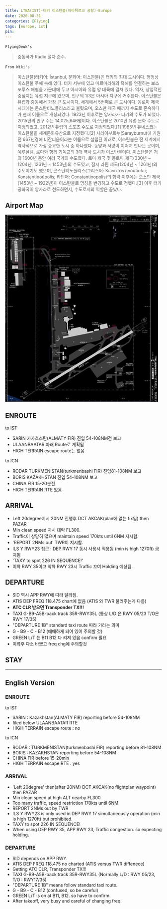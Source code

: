 ```yaml
---
title: LTBA(IST)-터키 이스탄불(아타튀르크 공항)-Europe
date: 2020-08-31
categories: [Flying]
tags: [europe, ist]
pin:
---
```

`FlyingDeuk's`
>중동국가 Radio 절차 준수.

`From Wiki's`
>이스탄불(터키어: İstanbul, 문화어: 이스딴불)은 터키의 최대 도시이다. 행정상 이스탄불 주에 속해 있다. 터키 서부에 있고 마르마라해와 흑해를 연결하는 보스포루스 해협을 가운데에 두고 아시아와 유럽 양 대륙에 걸쳐 있다. 역사, 상업적인 중심지는 유럽 지구에 있으며, 인구의 1/3은 아시아 지구에 거주한다. 이스탄불은 유럽과 중동에서 가장 큰 도시이자, 세계에서 5번째로 큰 도시이다. 동로마 제국 시대에는 콘스탄티노폴리스라고 불렀으며, 오스만 제국 때까지 수도로 존속하다가 현재 이름으로 개칭되었다. 1923년 이후로는 앙카라가 터키의 수도가 되었다. 2015년의 인구 수는 14,025,646명이다. 이스탄불은 2010년 유럽 문화 수도로 지정되었고, 2012년 유럽의 스포츠 수도로 지정되었다.[1] 1985년 유네스코는 이스탄불을 세계문화유산으로 지정했다.[2]
사라이부르누(Sarayburnu)에 기원전 667년경에 비잔티움이라는 이름으로 설립된 이래로, 이스탄불은 전 세계에서 역사적으로 가장 중요한 도시 중 하나였다. 동양과 서양이 이어져 만나는 곳이며, 예루살렘, 로마와 함께 기독교의 3대 역사 도시가 이스탄불이다. 이스탄불은 거의 1600년 동안 여러 국가의 수도였다. 로마 제국 및 동로마 제국(330년 ~ 1204년, 1261년 ~ 1453년)의 수도였고, 잠시 라틴 제국(1204년 ~ 1261년)의 수도이기도 했으며, 콘스탄티노폴리스(그리스어: Κωνσταντινούπολις Konstantinoúpolis; 라틴어: Constantinopolis)의 함락 이후에는 오스만 제국(1453년 ~ 1922년)이 이스탄불로 명칭을 변경하고 수도로 정했다.[3] 이후 터키 공화국이 앙카라로 천도하면서, 수도로서의 역할은 끝났다.

## Airport Map
![ist](/img/flying/airport/ist_ap.jpg)

## ENROUTE
to IST
- SARIN 카자흐스탄(ALMATY FIR) 진입 54-108NM전 보고<br>
- ULAANBAATAR 아래 Route로 계획됨 <br>
- HIGH TERRAIN escape route는 없음<br>

to ICN
- RODAR TURKMENISTAN(turkmenbashi FIR) 진입81-108NM 보고<br>
- BORIS KAZAKHSTAN  진입 54-108NM 보고<br>
- CHINA FIR 15-20분전<br>
- HIGH TERRAIN RTE 있음<br>


## ARRIVAL
- Left 20degree지시 20NM 진행후 DCT AKCAK(plan에 없는 fix임) then PAZAR
- Min clean speed 지시 대략 FL300.
- Traffic이 상당히 많으며 maintain speed 170kts until 6NM 지시함.
- 'REPORT 2NMs out' TWR이 지시함.
- ILS Y RWY23 접근 : DEP RWY 17 동시 사용시 적용됨 (min is high 1270ft) 금지됨
- 'TAXY to spot 226 IN SEQUENCE!'
- 이륙 RWY 35이고 착륙 RWY 23시 Traffic 꼬여 Holding 예상됨.


## DEPARTURE
- SID 역시 APP RWY에 따라 달라짐.
- ATIS DEP FREQ 118.475 chart에 없음 (ATIS 와 TWR 불러주는게 다름)
- **ATC CLR 받으면 Transponder TX!!!**
- TAXI G-B9-A5B-back track 35R-RWY35L (통상 L/D 은 RWY 05/23 T/O은 RWY 17/35)
- "DEPARTURE 1B" standard taxi route 따라 가라는 의미
- G - B9 - C - B12 (애매하게 되어 있어 주의할 것)
- GREEN L/T 는 B11 B12 다 켜져 있음 confirm 필요
- 이륙후 다소 바쁘고 freq chg에 주의할것


## STAY



------------
## English Version

### ENROUTE
to IST
- SARIN : Kazakhstan(ALMATY FIR) reporting before 54-108NM
- filed below ULAANBAATAR RTE
- HIGH TERRAIN escape route : no

to ICN
- RODAR : TURKMENISTAN(turkmenbashi FIR) reporting before 81-108NM
- BORIS : KAZAKHSTAN reporting before 54-108NM
- CHINA FIR before 15-20min
- HIGH TERRAIN escape RTE : yes


### ARRIVAL
- 'Left 20degree' then(after 20NM) DCT AKCAK(no flightplan waypoint) then PAZAR
- Min clean speed at high ALT nearby FL300
- Too many traffic, speed restriction 170kts until 6NM
- REPORT 2NMs out by TWR
- ILS Y RWY23 is only used in DEP RWY 17 simultaneously operation (min is high 1270ft) but prohibited.
- TAXY to spot 226 IN SEQUENCE!
- When using DEP RWY 35, APP RWY 23, Traffic congestion. so expecting holding.


### DEPARTURE
- SID depends on APP RWY.
- ATIS DEP FREQ 118.475 no charted (ATIS versus TWR diffenece)
- Getting ATC CLR, Transponder TX!!!
- TAXI G-B9-A5B-back track 35R-RWY35L (Normally L/D : RWY 05/23, T/O : RWY17/35)
- "DEPARTURE 1B" means follow standard taxi route.
- G - B9 - C - B12 (confused, so be careful)
- GREEN L/T is on at B11, B12. so have to confirm.
- After takeoff, very busy and careful of changing freq.
